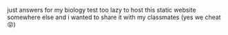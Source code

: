 just answers for my biology test too lazy to host this static website somewhere else and i wanted to share it with my classmates (yes we cheat 😝)
